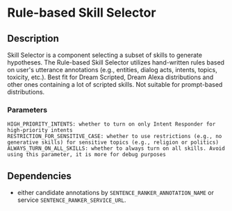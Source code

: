 # Rule-based Skill Selector

## Description

Skill Selector is a component selecting a subset of skills to generate hypotheses.
The Rule-based Skill Selector utilizes hand-written rules based on user's utterance annotations
(e.g., entities, dialog acts, intents, topics, toxicity, etc.).
Best fit for Dream Scripted, Dream Alexa distributions and other ones containing a lot of scripted skills.
Not suitable for prompt-based distributions.

### Parameters

```
HIGH_PRIORITY_INTENTS: whether to turn on only Intent Responder for high-priority intents
RESTRICTION_FOR_SENSITIVE_CASE: whether to use restrictions (e.g., no generative skills) for sensitive topics (e.g., religion or politics)
ALWAYS_TURN_ON_ALL_SKILLS: whether to always turn on all skills. Avoid using this parameter, it is more for debug purposes
```

## Dependencies

- either candidate annotations by `SENTENCE_RANKER_ANNOTATION_NAME` or service `SENTENCE_RANKER_SERVICE_URL`.